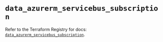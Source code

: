 # `data_azurerm_servicebus_subscription`

Refer to the Terraform Registry for docs: [`data_azurerm_servicebus_subscription`](https://registry.terraform.io/providers/hashicorp/azurerm/4.31.0/docs/data-sources/servicebus_subscription).
